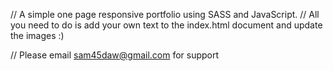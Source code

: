 //	A simple one page responsive portfolio using SASS and JavaScript.
//	All you need to do is add your own text to the index.html document and update the images :)

//	Please email sam45daw@gmail.com for support